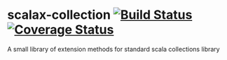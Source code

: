 scalax-collection [![Build Status](https://travis-ci.org/jozic/scalax-collection.png?branch=master)](https://travis-ci.org/jozic/scalax-collection) [![Coverage Status](https://coveralls.io/repos/jozic/scalax-collection/badge.png)](https://coveralls.io/r/jozic/scalax-collection)
=================

A small library of extension methods for standard scala collections library
